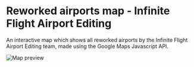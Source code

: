 # Reworked airports map - Infinite Flight Airport Editing
An interactive map which shows all reworked airports by the Infinite Flight Airport Editing team, made using the Google Maps Javascript API.

![Map preview](https://i.imgur.com/AqBsqpZ.jpg)